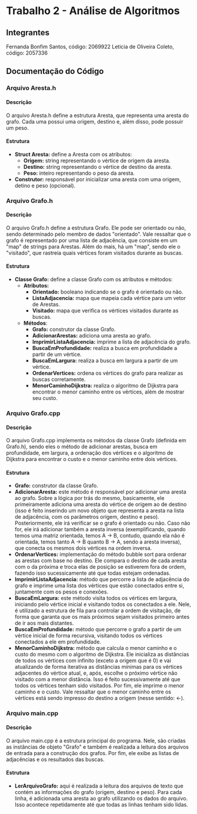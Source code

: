# Trabalho 2 - Análise de Algoritmos

## Integrantes
Fernanda Bonfim Santos, código: 2069922
Leticia de Oliveira Coleto, código: 2057336

## Documentação do Código

### Arquivo Aresta.h
#### Descrição
O arquivo Aresta.h define a estrutura Aresta, que representa uma aresta do grafo. Cada uma possui uma origem, destino e, além disso, pode possuir um peso.

#### Estrutura
* **Struct Aresta:** define a Aresta com os atributos:
    * **Origem:** string representando o vértice de origem da aresta.
    * **Destino:** string representando o vértice de destino da aresta.
    * **Peso:** inteiro representando o peso da aresta.
* **Construtor:** responsável por inicializar uma aresta com uma origem, detino e peso (opcional).

### Arquivo Grafo.h
#### Descrição
O arquivo Grafo.h define a estrutura Grafo. Ele pode ser orientado ou não, sendo determinado pelo membro de dados "orientado". Vale ressaltar que o grafo é representado por uma lista de adjacência, que consiste em um "map" de strings para Arestas. Além do mais, há um "map", sendo ele o "visitado", que rastreia quais vértices foram visitados durante as buscas. 

#### Estrutura
* **Classe Grafo:** define a classe Grafo com os atributos e métodos:
    * **Atributos:**
        * **Orientado:** booleano indicando se o grafo é orientado ou não.
        * **ListaAdjacencia:** mapa que mapeia cada vértice para um vetor de Arestas.
        * **Visitado:** mapa que verifica os vértices visitados durante as buscas.
    * **Métodos**:
        * **Grafo:** construtor da classe Grafo.
        * **AdicionarArestas:** adiciona uma aresta ao grafo. 
        * **ImprimirListaAdjacencia:** imprime a lista de adjacência do grafo.
        * **BuscaEmProfundidade:** realiza a busca em profundidade a partir de um vértice.
        * **BuscaEmLargura:** realiza a busca em largura a partir de um vértice.
        * **OrdenarVertices:** ordena os vértices do grafo para realizar as buscas corretamente.
        * **MenorCaminhoDijkstra:** realiza o algoritmo de Dijkstra para encontrar o menor caminho entre os vértices, além de mostrar seu custo.

### Arquivo Grafo.cpp
#### Descrição
O arquivo Grafo.cpp implementa os métodos da classe Grafo (definida em Grafo.h), sendo eles o método de adicionar arestas, busca em profundidade, em largura, a ordenação dos vértices e o algoritmo de Dijkstra para encontrar o custo e o menor caminho entre dois vértices.

#### Estrutura
* **Grafo:** construtor da classe Grafo.
* **AdicionarAresta:** este método é responsável por adicionar uma aresta ao grafo. Sobre a lógica por trás do mesmo, basicamente, ele primeiramente adiciona uma aresta do vértice de origem ao de destino (isso é feito inserindo um novo objeto que representa a aresta na lista de adjacência, com os parâmetros origem, destino e peso). Posteriormente, ele irá verificar se o grafo é orientado ou não. Caso não for, ele irá adicionar também a aresta inversa (exemplificando, quando temos uma matriz orientada, temos A -> B, contudo, quando ela não é orientada, temos tanto A -> B quanto B -> A, sendo a aresta inversa), que conecta os mesmos dois vértices na ordem inversa.
* **OrdenarVertices:** implementação do método bubble sort para ordenar as arestas com base no destino. Ele compara o destino de cada aresta com o da próxima e troca elas de posição se estiverem fora de ordem, fazendo isso sucessicamente até que todas estejam ordenadas.
* **ImprimirListaAdjacencia:** método que percorre a lista de adjacência do grafo e imprime uma lista dos vértices que estão conectados entre si, juntamente com os pesos e conexões.
* **BuscaEmLargura:** este método visita todos os vértices em largura, iniciando pelo vértice inicial e visitando todos os conectados a ele. Nele, é utilizado a estrutura de fila para controlar a ordem de visitação, de forma que garanta que os mais próximos sejam visitados primeiro antes de ir aos mais distantes.
* **BuscaEmProfundidade:** método que percorre o grafo a partir de um vértice inicial de forma recursiva, visitando todos os vértices conectados a ele em profundidade.
* **MenorCaminhoDijkstra:** método que calcula o menor caminho e o custo do mesmo com o algoritmo de Dijkstra. Ele inicializa as distâncias de todos os vértices com infinito (exceto a origem que é 0) e vai atualizando de forma iterativa as distâncias mínimas para os vértices adjacentes do vértice atual, e, após, escolhe o próximo vértice não visitado com a menor distância. Isso é feito sucessivamente até que todos os vértices tenham sido visitados. Por fim, ele imprime o menor caminho e o custo. Vale ressaltar que o menor caminho entre os vértices está sendo impresso do destino a origem (nesse sentido: <-).

### Arquivo main.cpp
#### Descrição
O arquivo main.cpp é a estrutura principal do programa. Nele, são criadas as instâncias de objeto "Grafo" e também é realizada a leitura dos arquivos de entrada para a construção dos grafos. Por fim, ele exibe as listas de adjacências e os resultados das buscas.

#### Estrutura
* **LerArquivoGrafo:** aqui é realizada a leitura dos arquivos de texto que contém as informações do grafo (origem, destino e peso). Para cada linha, é adicionada uma aresta ao grafo utilizando os dados do arquivo. Isso acontece repetidamente até que todas as linhas tenham sido lidas.